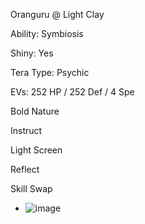 Oranguru @ Light Clay

Ability: Symbiosis

Shiny: Yes

Tera Type: Psychic

EVs: 252 HP / 252 Def / 4 Spe

Bold Nature

Instruct

Light Screen

Reflect

Skill Swap

* ![image](https://github.com/Xieons-Gaming-Corner/public/assets/109671906/316252b1-1533-44f8-9d84-d82bfdb2a859)
